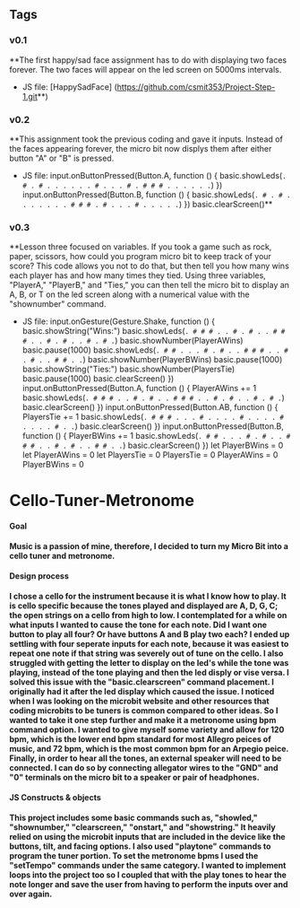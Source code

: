 ## Tags

### v0.1

**The first happy/sad face assignment has to do with displaying two faces forever. The two faces will appear on the led screen on 5000ms intervals. 
* JS file: [HappySadFace] (https://github.com/csmit353/Project-Step-1.git**)

### v0.2

**This assignment took the previous coding and gave it inputs. Instead of the faces appearing forever, the micro bit now displys them after either button "A" or "B" is pressed.
* JS file: input.onButtonPressed(Button.A, function () {
    basic.showLeds(`
        . # . # .
        . . . . .
        # . . . #
        . # # # .
        . . . . .
        `)
})
input.onButtonPressed(Button.B, function () {
    basic.showLeds(`
        . # . # .
        . . . . .
        . # # # .
        # . . . #
        . . . . .
        `)
})
basic.clearScreen()**

### v0.3

**Lesson three focused on variables. If you took a game such as rock, paper, scissors, how could you program micro bit to keep track of your score? This code allows you not to do that, but then tell you how many wins each player has and how many times they tied. Using three variables, "PlayerA," "PlayerB," and "Ties," you can then tell the micro bit to display an A, B, or T on the led screen along with a numerical value with the "shownumber" command.
* JS file: input.onGesture(Gesture.Shake, function () {
    basic.showString("Wins:")
    basic.showLeds(`
        . # # # .
        . # . # .
        . # # # .
        . # . # .
        . # . # .
        `)
    basic.showNumber(PlayerAWins)
    basic.pause(1000)
    basic.showLeds(`
        . # # . .
        . # . # .
        . # # # .
        . # . # .
        . # # . .
        `)
    basic.showNumber(PlayerBWins)
    basic.pause(1000)
    basic.showString("Ties:")
    basic.showNumber(PlayersTie)
    basic.pause(1000)
    basic.clearScreen()
})
input.onButtonPressed(Button.A, function () {
    PlayerAWins += 1
    basic.showLeds(`
        . # # # .
        . # . # .
        . # # # .
        . # . # .
        . # . # .
        `)
    basic.clearScreen()
})
input.onButtonPressed(Button.AB, function () {
    PlayersTie += 1
    basic.showLeds(`
        . # # # .
        . . # . .
        . . # . .
        . . # . .
        . . # . .
        `)
    basic.clearScreen()
})
input.onButtonPressed(Button.B, function () {
    PlayerBWins += 1
    basic.showLeds(`
        . # # . .
        . # . # .
        . # # # .
        . # . # .
        . # # . .
        `)
    basic.clearScreen()
})
let PlayerBWins = 0
let PlayerAWins = 0
let PlayersTie = 0
PlayersTie = 0
PlayerAWins = 0
PlayerBWins = 0


# Cello-Tuner-Metronome

#### Goal

**Music is a passion of mine, therefore, I decided to turn my Micro Bit into a cello tuner and metronome.**

#### Design process

**I chose a cello for the instrument because it is what I know how to play. It is cello specific because the tones played and displayed are A, D, G, C; the open strings on a cello from high to low. I contemplated for a while on what inputs I wanted to cause the tone for each note. Did I want one button to play all four? Or have buttons A and B play two each? I ended up settling with four seperate inputs for each note, because it was easiest to repeat one note if that string was severely out of tune on the cello. I also struggled with getting the letter to display on the led's while the tone was playing, instead of the tone playing and then the led disply or vise versa. I solved this issue with the "basic.clearscreen" command placement. I originally had it after the led display which caused the issue. I noticed when I was looking on the microbit website and other resources that coding microbits to be tuners is common compared to other ideas. So I wanted to take it one step further and make it a metronome using bpm command option. I wanted to give myself some variety and allow for 120 bpm, which is the lower end bpm standard for most Allegro peices of music, and 72 bpm, which is the most common bpm for an Arpegio peice. Finally, in order to hear all the tones, an external speaker will need to be connected. I can do so by connecting allegator wires to the "GND" and "0" terminals on the micro bit to a speaker or pair of headphones.**

#### JS Constructs & objects

**This project includes some basic commands such as, "showled," "shownumber," "clearscreen," "onstart," and "showstring." It heavily relied on using the microbit inputs that are included in the device like the buttons, tilt, and facing options. I also used "playtone" commands to program the tuner portion. To set the metronome bpms I used the "setTempo" commands under the same category. I wanted to implement loops into the project too so I coupled that with the play tones to hear the note longer and save the user from having to perform the inputs over and over again.**


